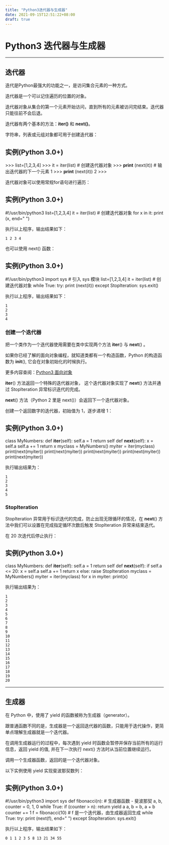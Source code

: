 ```yaml
---
title: "Python3迭代器与生成器"
date: 2021-09-15T12:51:22+08:00
draft: true
---
```


# Python3 迭代器与生成器

------

## 迭代器

迭代是Python最强大的功能之一，是访问集合元素的一种方式。

迭代器是一个可以记住遍历的位置的对象。

迭代器对象从集合的第一个元素开始访问，直到所有的元素被访问完结束。迭代器只能往前不会后退。

迭代器有两个基本的方法：**iter()** 和 **next()**。

字符串，列表或元组对象都可用于创建迭代器：

## 实例(Python 3.0+)

\>>> list=[1,2,3,4]
\>>> it = iter(list)   # 创建迭代器对象
\>>> **print** (next(it))  # 输出迭代器的下一个元素
1
\>>> **print** (next(it))
2
\>>>

迭代器对象可以使用常规for语句进行遍历：

## 实例(Python 3.0+)

\#!/usr/bin/python3  list=[1,2,3,4] it = iter(list)    # 创建迭代器对象 for x in it:    print (x, end=" ")

执行以上程序，输出结果如下：

```
1 2 3 4
```

也可以使用 next() 函数：

## 实例(Python 3.0+)

\#!/usr/bin/python3  import sys         # 引入 sys 模块  list=[1,2,3,4] it = iter(list)    # 创建迭代器对象  while True:    try:        print (next(it))    except StopIteration:        sys.exit()

执行以上程序，输出结果如下：

```
1
2
3
4
```

### 创建一个迭代器

把一个类作为一个迭代器使用需要在类中实现两个方法 __iter__() 与 __next__() 。

如果你已经了解的面向对象编程，就知道类都有一个构造函数，Python 的构造函数为 __init__(), 它会在对象初始化的时候执行。

更多内容查阅：[Python3 面向对象](https://www.runoob.com/python3/python3-class.html)

__iter__() 方法返回一个特殊的迭代器对象， 这个迭代器对象实现了 __next__() 方法并通过 StopIteration 异常标识迭代的完成。

__next__() 方法（Python 2 里是 next()）会返回下一个迭代器对象。

创建一个返回数字的迭代器，初始值为 1，逐步递增 1：

## 实例(Python 3.0+)

class MyNumbers:  def __iter__(self):    self.a = 1    return self   def __next__(self):    x = self.a    self.a += 1    return x  myclass = MyNumbers() myiter = iter(myclass)  print(next(myiter)) print(next(myiter)) print(next(myiter)) print(next(myiter)) print(next(myiter))

执行输出结果为：

```
1
2
3
4
5
```

### StopIteration

StopIteration 异常用于标识迭代的完成，防止出现无限循环的情况，在 __next__() 方法中我们可以设置在完成指定循环次数后触发 StopIteration 异常来结束迭代。

在 20 次迭代后停止执行：

## 实例(Python 3.0+)

class MyNumbers:  def __iter__(self):    self.a = 1    return self   def __next__(self):    if self.a <= 20:      x = self.a      self.a += 1      return x    else:      raise StopIteration  myclass = MyNumbers() myiter = iter(myclass)  for x in myiter:  print(x)

执行输出结果为：

```
1
2
3
4
5
6
7
8
9
10
11
12
13
14
15
16
17
18
19
20
```

------

## 生成器



在 Python 中，使用了 yield 的函数被称为生成器（generator）。

跟普通函数不同的是，生成器是一个返回迭代器的函数，只能用于迭代操作，更简单点理解生成器就是一个迭代器。

在调用生成器运行的过程中，每次遇到 yield 时函数会暂停并保存当前所有的运行信息，返回 yield 的值, 并在下一次执行 next() 方法时从当前位置继续运行。

调用一个生成器函数，返回的是一个迭代器对象。

以下实例使用 yield 实现斐波那契数列：

## 实例(Python 3.0+)

\#!/usr/bin/python3  import sys  def fibonacci(n): # 生成器函数 - 斐波那契    a, b, counter = 0, 1, 0    while True:        if (counter > n):             return        yield a        a, b = b, a + b        counter += 1 f = fibonacci(10) # f 是一个迭代器，由生成器返回生成  while True:    try:        print (next(f), end=" ")    except StopIteration:        sys.exit()

执行以上程序，输出结果如下：

```
0 1 1 2 3 5 8 13 21 34 55
```
